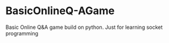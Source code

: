 # BasicOnlineQ-AGame
Basic Online Q&amp;A game build on python. Just for learning socket programming
